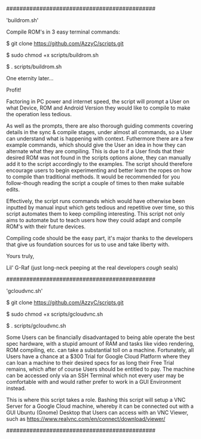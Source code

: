 #############################################

'buildrom.sh'

Compile ROM's in 3 easy terminal commands:

$ git clone https://github.com/AzzyC/scripts.git

$ sudo chmod +x scripts/buildrom.sh

$ . scripts/buildrom.sh

One eternity later...

Profit!

Factoring in PC power and internet speed, the script will prompt a User on what Device, ROM and Android Version they would like to compile to make the operation less tedious.

As well as the prompts, there are also thorough guiding comments covering details in the sync & compile stages, under almost all commands, so a User can understand what is happening with context. Futhermore there are a few example commands, which should give the User an idea in how they can alternate what they are compiling. This is due to if a User finds that their desired ROM was not found in the scripts options alone, they can manually add it to the script accordingly to the examples. The script should therefore encourage users to begin experimenting and better learn the ropes on how to compile than traditional methods. It would be recommended for you follow-though reading the script a couple of times to then make suitable edits.

Effectively, the script runs commands which would have otherwise been inputted by manual input which gets tedious and repetitive over time, so this script automates them to keep compiling interesting. This script not only aims to automate but to teach users how they could adapt and compile ROM's with their future devices.

Compiling code should be the easy part, it's major thanks to the developers that give us foundation sources for us to use and take liberty with.

Yours truly,

Lil' G-Raf (just long-neck peeping at the real developers *cough* seals)

#############################################

'gcloudvnc.sh'

$ git clone https://github.com/AzzyC/scripts.git

$ sudo chmod +x scripts/gcloudvnc.sh

$ . scripts/gcloudvnc.sh

Some Users can be financially disadvantaged to being able operate the best spec hardware, with a stupid amount of RAM and tasks like video rendering, ROM compiling, etc. can take a substantial toll on a machine. Fortunately, all Users have a chance at a $300 Trial for Google Cloud Platform where they can loan a machine to their desired specs for as long their Free Trial remains, which after of course Users should be entitled to pay. The machine can be accessed only via an SSH Terminal which not every user may be comfortable with and would rather prefer to work in a GUI Environment instead.

This is where this script takes a role. Bashing this script will setup a VNC Server for a Google Cloud machine, whereby it can be connected out with a GUI Ubuntu (Gnome) Desktop that Users can access with an VNC Viewer, such as https://www.realvnc.com/en/connect/download/viewer/

#############################################
